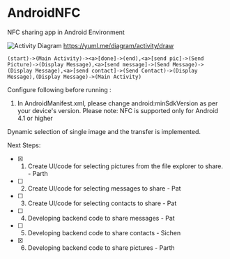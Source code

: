 # AndroidNFC
NFC sharing app in Android Environment

![Activity Diagram](http://yuml.me/bd9d42d5.png)
https://yuml.me/diagram/activity/draw

	(start)->(Main Activity)-><a>[done]->(end),<a>[send pic]->(Send Picture)->(Display Message),<a>[send message]->(Send Message)->(Display Message),<a>[send contact]->(Send Contact)->(Display Message),(Display Message)->(Main Activity)


Configure following before running :
1. In AndroidManifest.xml, please change android:minSdkVersion as per your device's version.
	Please note: NFC is supported only for Android 4.1 or higher

Dynamic selection of single image and the transfer is implemented.
	
Next Steps:

- [x] 1. Create UI/code for selecting pictures from the file explorer to share. - Parth
- [ ] 2. Create UI/code for selecting messages to share - Pat
- [ ] 3. Create UI/code for selecting contacts to share - Pat
- [ ] 4. Developing backend code to share messages - Pat
- [ ] 5. Developing backend code to share contacts - Sichen
- [x] 6. Developing backend code to share pictures - Parth




